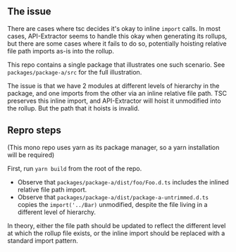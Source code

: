 ## The issue

There are cases where tsc decides it's okay to inline `import` calls.
In most cases, API-Extractor seems to handle this okay when generating its rollups, but there are some cases where it fails to do so, potentially hoisting relative file path imports as-is into the rollup.

This repo contains a single package that illustrates one such scenario.
See `packages/package-a/src` for the full illustration.

The issue is that we have 2 modules at different levels of hierarchy in the package, and one imports from the other via an inline relative file path. TSC preserves this inline import, and API-Extractor will hoist it unmodified into the rollup. But the path that it hoists is invalid.

## Repro steps

(This mono repo uses yarn as its package manager, so a yarn installation will be required)

First, run `yarn build` from the root of the repo.

- Observe that `packages/package-a/dist/foo/Foo.d.ts` includes the inlined relative file path import.
- Observe that `packages/package-a/dist/package-a-untrimmed.d.ts` copies the `import('../Bar)` unmodified, despite the file living in a different level of hierarchy.

In theory, either the file path should be updated to reflect the different level at which the rollup file exists, or the inline import should be replaced with a standard import pattern.
